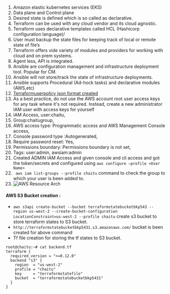 1.	Amazon elastic kubernetes services (EKS)
2.	Data plane and Control plane 
3.	Desired state is defined which is so called as declarative.
4.	Terraform can be used with any cloud vendor and its cloud agnostic.
5.	Terraform uses declarative templates called HCL (Hashicorp configuration language)/
6.	User must backup the state files for keeping track of local or remote state of file’s
7.	Terraform offers vide variety of modules and providers for working with cloud and on prem systems.
8.	Agent less, API is integrated.
9.	Ansible are configuration management and infrastructure deployment tool. Popular for CM.
10.	Ansible will not store/track the state of infrastructure deployments. 
11.	Ansible supports Procedural (Ad-hock tasks) and declarative modules (AWS,etc) 
12.	[Terraformuserpolicy json format created]( https://raw.githubusercontent.com/linuxacademy/content-deploying-to-aws-ansible-terraform/master/iam_policies/terraform_deployment_iam_policy.json)  
13.	As a best practice, do not use the AWS account root user access keys for any task where it's not required. Instead, create a new administrator IAM user with access keys for yourself
14.	IAM Access, user:chaitu, 
15.	Group:chaitugroup,
16.	 AWS access type: Programmatic access and AWS Management Console access,
17.	Console password type :Autogenerated,
18.	Require password reset: Yes,
19.	Permissions boundary: Permissions boundary is not set,
20.	Tags: user:admin, awsiam:admin
21.	Created ADMIN IAM Access and given console and cli access and got the token/secrets and configured using `aws configure –profile <User Name>`
22.	` aws iam list-groups --profile chaitu` command to check the group to which your user is been added to.
23.	![AWS Resource Arch](https://github.com/vurachaitanya/AWS-CLI/blob/master/images/AWS%2BTerraform%2BAnsible.jpg)

#### AWS S3 Bucket creation :
-	` aws s3api create-bucket --bucket terraformstatebucketbkp543 --region us-west-2 --create-bucket-configuration LocationConstraint=us-west-2 --profile chaitu ` create s3 bucket to store terraform states to S3 bucket. 
-	`http://terraformstatebucketbkp5431.s3.amazonaws.com/`  bucket is been created for above command
- Tf file creation for storing the tf states to S3 bucket.
```
root@chaitu:~# cat backend.tf
terraform {
  required_version = ">=0.12.0"
  backend "s3" {
    region  = "us-west-2"
    profile = "chaitu"
    key     = "terraformstatefile"
    bucket  = "terraformstatebucketbkp5431"
  }
}

```
